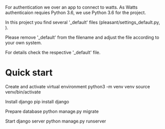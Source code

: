 For authentication we over an app to connect to watts. As Watts authenticaion requies Python 3.6, we use Python 3.6 for the project.

In this project you find several '_default' files (pleasant/settings_default.py, ).

Please remove '_default' from the filename and adjust the file according to your own system.

For details check the respective '_default' file.

# Quick start

Create and activate virtual environment
    python3 -m venv venv
    source venv/bin/activate

Install django
    pip install django

Prepare database
    python manage.py migrate

Start django server
    python manage.py runserver
